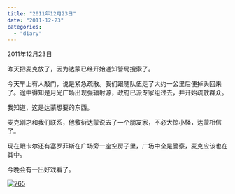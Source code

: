 ```yaml
---
title: "2011年12月23日"
date: "2011-12-23"
categories: 
  - "diary"
---
```


2011年12月23日

昨天把麦克放了，因为达蒙已经开始通知警局搜索了。

今天早上有人敲门，说是紧急疏散。我们跟随队伍走了大约一公里后便掉头回来了。途中得知是月光广场出现强辐射源，政府已派专家组过去，并开始疏散群众。

我知道，这是达蒙想要的东西。

麦克刚才和我们联系，他敷衍达蒙说去了一个朋友家，不必大惊小怪，达蒙相信了。

现在跟卡尔还有塞罗菲斯在广场旁一座空房子里，广场中全是警察，麦克应该也在其中。

今晚会有一出好戏看了。

[![](images/765.jpg "765")](http://lofyer.org/wp-content/uploads/2011/12/765.jpg)
